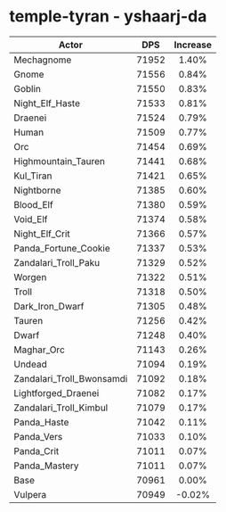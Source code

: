 # temple-tyran - yshaarj-da
| Actor | DPS | Increase |
|---|:---:|:---:|
|Mechagnome|71952|1.40%|
|Gnome|71556|0.84%|
|Goblin|71550|0.83%|
|Night_Elf_Haste|71533|0.81%|
|Draenei|71524|0.79%|
|Human|71509|0.77%|
|Orc|71454|0.69%|
|Highmountain_Tauren|71441|0.68%|
|Kul_Tiran|71421|0.65%|
|Nightborne|71385|0.60%|
|Blood_Elf|71380|0.59%|
|Void_Elf|71374|0.58%|
|Night_Elf_Crit|71366|0.57%|
|Panda_Fortune_Cookie|71337|0.53%|
|Zandalari_Troll_Paku|71329|0.52%|
|Worgen|71322|0.51%|
|Troll|71318|0.50%|
|Dark_Iron_Dwarf|71305|0.48%|
|Tauren|71256|0.42%|
|Dwarf|71248|0.40%|
|Maghar_Orc|71143|0.26%|
|Undead|71094|0.19%|
|Zandalari_Troll_Bwonsamdi|71092|0.18%|
|Lightforged_Draenei|71082|0.17%|
|Zandalari_Troll_Kimbul|71079|0.17%|
|Panda_Haste|71042|0.11%|
|Panda_Vers|71033|0.10%|
|Panda_Crit|71011|0.07%|
|Panda_Mastery|71011|0.07%|
|Base|70961|0.00%|
|Vulpera|70949|-0.02%|
